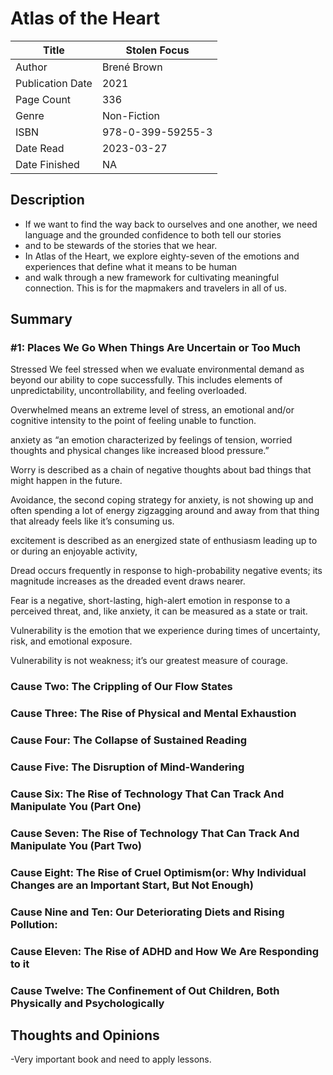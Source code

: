 # Atlas of the Heart

| Title            | Stolen Focus      |
|------------------|-------------------|
| Author           | Brené Brown       |
| Publication Date | 2021              |
| Page Count       | 336               |
| Genre            | Non-Fiction       |
| ISBN             | 978-0-399-59255-3 |
| Date Read        | 2023-03-27        |
| Date Finished    | NA                |

## Description

- If we want to find the way back to ourselves and one another, we need language and the grounded confidence to both tell our stories 
- and to be stewards of the stories that we hear. 
- In Atlas of the Heart, we explore eighty-seven of the emotions and experiences that define what it means to be human 
- and walk through a new framework for cultivating meaningful connection. This is for the mapmakers and travelers in all of us.

## Summary

### #1: Places We Go When Things Are Uncertain or Too Much 

Stressed
We feel stressed when we evaluate environmental demand as beyond
our ability to cope successfully. This includes elements of
unpredictability, uncontrollability, and feeling overloaded.

Overwhelmed 
means an extreme level of stress, an emotional
and/or cognitive intensity to the point of feeling unable to function. 

anxiety as “an
emotion characterized by feelings of tension, worried thoughts and
physical changes like increased blood pressure.” 

Worry is described as a chain of negative
thoughts about bad things that might happen in the future.

Avoidance, the second coping strategy for anxiety, is not showing up
and often spending a lot of energy zigzagging around and away from
that thing that already feels like it’s consuming us.

excitement is described as an energized state of enthusiasm
leading up to or during an enjoyable activity, 

Dread occurs frequently in response to high-probability negative
events; its magnitude increases as the dreaded event draws nearer.

Fear is a negative, short-lasting, high-alert emotion in
response to a perceived threat, and, like anxiety, it can be measured as
a state or trait. 

Vulnerability is the emotion that we experience during times of
uncertainty, risk, and emotional exposure.

Vulnerability is not weakness; it’s our greatest measure of courage.

### Cause Two: The Crippling of Our Flow States

### Cause Three: The Rise of Physical and Mental Exhaustion

### Cause Four: The Collapse of Sustained Reading

### Cause Five: The Disruption of Mind-Wandering

### Cause Six: The Rise of Technology That Can Track And Manipulate You (Part One)

### Cause Seven: The Rise of Technology That Can Track And Manipulate You (Part Two)

### Cause Eight: The Rise of Cruel Optimism(or: Why Individual Changes are an Important Start, But Not Enough)

### Cause Nine and Ten: Our Deteriorating Diets and Rising Pollution: 

### Cause Eleven: The Rise of ADHD and How We Are Responding to it

### Cause Twelve: The Confinement of Out Children, Both Physically and Psychologically

## Thoughts and Opinions

-Very important book and need to apply lessons.


